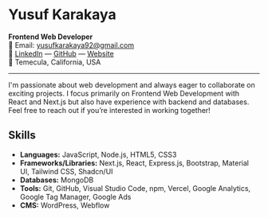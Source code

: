 # Yusuf Karakaya

**Frontend Web Developer**  
📧 Email: [yusufkarakaya92@gmail.com](mailto:yusufkarakaya92@gmail.com)  
🔗 [LinkedIn](https://www.linkedin.com/in/ykarakaya/) — [GitHub](https://github.com/yusufkarakaya) — [Website](https://www.yusufkarakaya.dev/)  
📍 Temecula, California, USA

---

I'm passionate about web development and always eager to collaborate on exciting projects. I focus primarily on Frontend Web Development with React and Next.js but also have experience with backend and databases. Feel free to reach out if you’re interested in working together!


## Skills
- **Languages:** JavaScript, Node.js, HTML5, CSS3
- **Frameworks/Libraries:** Next.js, React, Express.js, Bootstrap, Material UI, Tailwind CSS, Shadcn/UI
- **Databases:** MongoDB
- **Tools:** Git, GitHub, Visual Studio Code, npm, Vercel, Google Analytics, Google Tag Manager, Google Ads
- **CMS:** WordPress, Webflow
